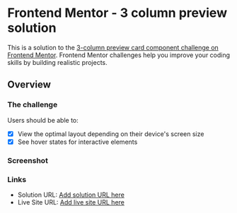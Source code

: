 # Frontend Mentor - 3 column preview solution

This is a solution to
the [3-column preview card component challenge on Frontend Mentor](https://www.frontendmentor.io/challenges/3column-preview-card-component-pH92eAR2-).
Frontend Mentor challenges help you improve your coding skills by building realistic projects.

## Overview

### The challenge

Users should be able to:

- [x] View the optimal layout depending on their device's screen size
- [x] See hover states for interactive elements

### Screenshot

### Links

- Solution URL: [Add solution URL here](https://your-solution-url.com)
- Live Site URL: [Add live site URL here](https://your-live-site-url.com)
